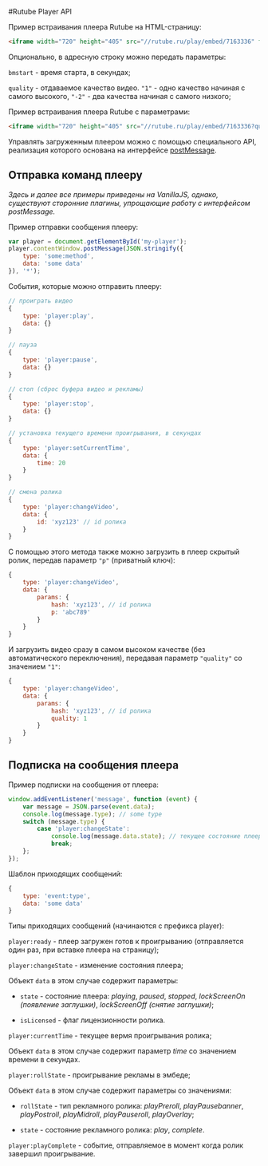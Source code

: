 #Rutube Player API

Пример встраивания плеера Rutube на HTML-страницу:
```html
<iframe width="720" height="405" src="//rutube.ru/play/embed/7163336" frameborder="0" webkitAllowFullScreen mozallowfullscreen allowfullscreen></iframe>
```

Опционально, в адресную строку можно передать параметры:

`bmstart` - время старта, в секундах;

`quality` - отдаваемое качество видео. `"1"` - одно качество начиная с самого высокого, `"-2"` - два качества начиная с самого низкого;

Пример встраивания плеера Rutube с параметрами:
```html
<iframe width="720" height="405" src="//rutube.ru/play/embed/7163336?quality=1&platform=samsung-smarttv" frameborder="0" webkitAllowFullScreen mozallowfullscreen allowfullscreen></iframe>
```

Управлять загруженным плеером можно с помощью специального API, реализация которого основана на интерфейсе [postMessage](https://developer.mozilla.org/en-US/docs/Web/API/Window.postMessage).

## Отправка команд плееру

_Здесь и далее все примеры приведены на VanillaJS, однако, существуют сторонние плагины, упрощающие работу с интерфейсом postMessage._

Пример отправки сообщения плееру:
```javascript
var player = document.getElementById('my-player');
player.contentWindow.postMessage(JSON.stringify({
    type: 'some:method',
    data: 'some data'
}), '*');
```

События, которые можно отправить плееру:
```javascript
// проиграть видео
{
    type: 'player:play',
    data: {}
}
```

```javascript
// пауза
{
    type: 'player:pause',
    data: {}
}
```

```javascript
// стоп (сброс буфера видео и рекламы)
{
    type: 'player:stop',
    data: {}
}
```

```javascript
// установка текущего времени проигрывания, в секундах
{
    type: 'player:setCurrentTime',
    data: {
        time: 20
    }
}
```

```javascript
// смена ролика
{
    type: 'player:changeVideo',
    data: {
        id: 'xyz123' // id ролика
    }
}
```

С помощью этого метода также можно загрузить в плеер скрытый ролик, передав параметр `"p"` (приватный ключ):
```javascript
{
    type: 'player:changeVideo',
    data: {
        params: {
            hash: 'xyz123', // id ролика
            p: 'abc789'
        }
    }
}
```

И загрузить видео сразу в самом высоком качестве (без автоматического переключения), передавая параметр `"quality"` со значением `"1"`:
```javascript
{
    type: 'player:changeVideo',
    data: {
        params: {
            hash: 'xyz123', // id ролика
            quality: 1
        }
    }
}
```

## Подписка на сообщения плеера

Пример подписки на сообщения от плеера:
```javascript
window.addEventListener('message', function (event) {
    var message = JSON.parse(event.data);
    console.log(message.type); // some type
    switch (message.type) {
        case 'player:changeState':
            console.log(message.data.state); // текущее состояние плеера
            break;
    };
});
```

Шаблон приходящих сообщений:
```javascript
{
    type: 'event:type',
    data: 'some data'
}
```

Типы приходящих сообщений (начинаются с префикса player):

`player:ready` - плеер загружен готов к проигрыванию (отправляется один раз, при вставке плеера на страницу);

`player:changeState` - изменение состояния плеера;

Объект `data` в этом случае cодержит параметры:

- `state` - состояние плеера: _playing_, _paused_, _stopped_, _lockScreenOn (появление заглушки)_, _lockScreenOff (снятие заглушки)_;

- `isLicensed` - флаг лицензионности ролика.

`player:currentTime` - текущее вермя проигрывания ролика;

Объект `data` в этом случае cодержит параметр _time_ со значением времени в секундах.

`player:rollState` - проигрывание рекламы в эмбеде;

Объект `data` в этом случае cодержит параметры со значениями:

- `rollState` - тип рекламного ролика: _playPreroll_, _playPausebanner_, _playPostroll_, _playMidroll_, _playPauseroll_, _playOverlay_;

- `state` - состояние рекламного ролика: _play_, _complete_.

`player:playComplete` - событие, отправляемое в момент когда ролик завершил проигрывание.